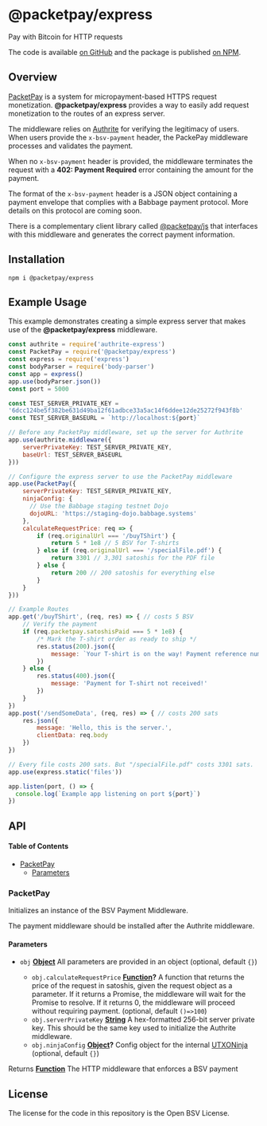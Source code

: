 # @packetpay/express

Pay with Bitcoin for HTTP requests

The code is available [on GitHub](https://github.com/p2ppsr/packetpay-express) and the package is published [on NPM](https://www.npmjs.com/package/@packetpay/express).

## Overview

[PacketPay](https://projectbabbage.com/packetpay) is a system for micropayment-based HTTPS request monetization.
**@packetpay/express** provides a way to easily add request monetization to the routes of an express server.

The middleware relies on [Authrite](https://projectbabbage.com/authrite) for verifying the legitimacy of users. When users provide the `x-bsv-payment` header, the PackePay middleware processes and validates the payment.

When no `x-bsv-payment` header is provided, the middleware terminates the request with a **402: Payment Required** error containing the amount for the payment.

The format of the `x-bsv-payment` header is a JSON object containing a payment envelope that complies with a Babbage payment protocol. More details on this protocol are coming soon.

There is a complementary client library called [@packetpay/js](https://github.com/p2ppsr/packetpay-js) that interfaces with this middleware and generates the correct payment information.

## Installation

    npm i @packetpay/express

## Example Usage

This example demonstrates creating a simple express server that makes use of the **@packetpay/express** middleware.

```js
const authrite = require('authrite-express')
const PacketPay = require('@packetpay/express')
const express = require('express')
const bodyParser = require('body-parser')
const app = express()
app.use(bodyParser.json())
const port = 5000

const TEST_SERVER_PRIVATE_KEY = 
'6dcc124be5f382be631d49ba12f61adbce33a5ac14f6ddee12de25272f943f8b'
const TEST_SERVER_BASEURL = `http://localhost:${port}`

// Before any PacketPay middleware, set up the server for Authrite
app.use(authrite.middleware({
    serverPrivateKey: TEST_SERVER_PRIVATE_KEY,
    baseUrl: TEST_SERVER_BASEURL
}))

// Configure the express server to use the PacketPay middleware
app.use(PacketPay({
    serverPrivateKey: TEST_SERVER_PRIVATE_KEY,
    ninjaConfig: {
      // Use the Babbage staging testnet Dojo
      dojoURL: 'https://staging-dojo.babbage.systems'
    },
    calculateRequestPrice: req => {
        if (req.originalUrl === '/buyTShirt') {
            return 5 * 1e8 // 5 BSV for T-shirts
        } else if (req.originalUrl === '/specialFile.pdf') {
            return 3301 // 3,301 satoshis for the PDF file
        } else {
            return 200 // 200 satoshis for everything else
        }
    }
}))

// Example Routes
app.get('/buyTShirt', (req, res) => { // costs 5 BSV
    // Verify the payment
    if (req.packetpay.satoshisPaid === 5 * 1e8) {
        /* Mark the T-shirt order as ready to ship */
        res.status(200).json({
            message: `Your T-shirt is on the way! Payment reference number: ${req.packetpay.reference}`
        })
    } else {
        res.status(400).json({
            message: 'Payment for T-shirt not received!'
        })
    }
})
app.post('/sendSomeData', (req, res) => { // costs 200 sats
    res.json({
        message: 'Hello, this is the server.',
        clientData: req.body
    })
})

// Every file costs 200 sats. But "/specialFile.pdf" costs 3301 sats.
app.use(express.static('files'))

app.listen(port, () => {
  console.log(`Example app listening on port ${port}`)
})
```

## API

<!-- Generated by documentation.js. Update this documentation by updating the source code. -->

#### Table of Contents

*   [PacketPay](#packetpay)
    *   [Parameters](#parameters)

### PacketPay

Initializes an instance of the BSV Payment Middleware.

The payment middleware should be installed after the Authrite middleware.

#### Parameters

*   `obj` **[Object](https://developer.mozilla.org/docs/Web/JavaScript/Reference/Global_Objects/Object)** All parameters are provided in an object (optional, default `{}`)

    *   `obj.calculateRequestPrice` **[Function](https://developer.mozilla.org/docs/Web/JavaScript/Reference/Statements/function)?** A function that returns the price of the request in satoshis, given the request object as a parameter. If it returns a Promise, the middleware will wait for the Promise to resolve. If it returns 0, the middleware will proceed without requiring payment. (optional, default `()=>100`)
    *   `obj.serverPrivateKey` **[String](https://developer.mozilla.org/docs/Web/JavaScript/Reference/Global_Objects/String)** A hex-formatted 256-bit server private key. This should be the same key used to initialize the Authrite middleware.
    *   `obj.ninjaConfig` **[Object](https://developer.mozilla.org/docs/Web/JavaScript/Reference/Global_Objects/Object)?** Config object for the internal [UTXONinja](https://github.com/p2ppsr/utxoninja) (optional, default `{}`)

Returns **[Function](https://developer.mozilla.org/docs/Web/JavaScript/Reference/Statements/function)** The HTTP middleware that enforces a BSV payment

## License

The license for the code in this repository is the Open BSV License.
